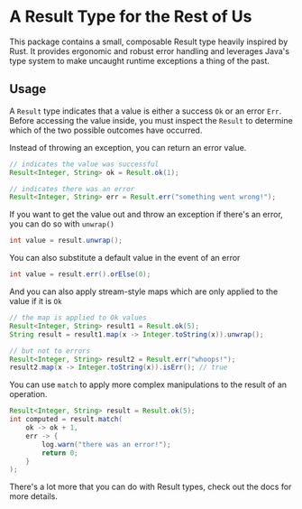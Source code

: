 # A Result Type for the Rest of Us

This package contains a small, composable Result type heavily inspired by Rust. It provides ergonomic and robust error handling and leverages Java's type system to make uncaught runtime exceptions a thing of the past.

## Usage

A `Result` type indicates that a value is either a success `Ok` or an error `Err`. Before accessing the value inside, you must inspect the `Result` to determine which of the two possible outcomes have occurred.

Instead of throwing an exception, you can return an error value.

```java
// indicates the value was successful
Result<Integer, String> ok = Result.ok(1);

// indicates there was an error
Result<Integer, String> err = Result.err("something went wrong!");
```

If you want to get the value out and throw an exception if there's an error, you can do so with `unwrap()`

```java
int value = result.unwrap();
```

You can also substitute a default value in the event of an error

```java
int value = result.err().orElse(0);
```

And you can also apply stream-style maps which are only applied to the value if it is `Ok`

```java
// the map is applied to Ok values
Result<Integer, String> result1 = Result.ok(5);
String result = result1.map(x -> Integer.toString(x)).unwrap();

// but not to errors
Result<Integer, String> result2 = Result.err("whoops!");
result2.map(x -> Integer.toString(x)).isErr(); // true
```

You can use `match` to apply more complex manipulations to the result of an operation.

```java
Result<Integer, String> result = Result.ok(5);
int computed = result.match(
    ok -> ok + 1,
    err -> {
        log.warn("there was an error!");
        return 0;
    }
);
```

There's a lot more that you can do with Result types, check out the docs for more details.
